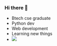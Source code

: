 ### Hi there 👋

- Btech cse graduate
- Python dev
- Web development
- Learning new things
- ![](https://komarev.com/ghpvc/?username=i-mus&base=500&color=blueviolet)

